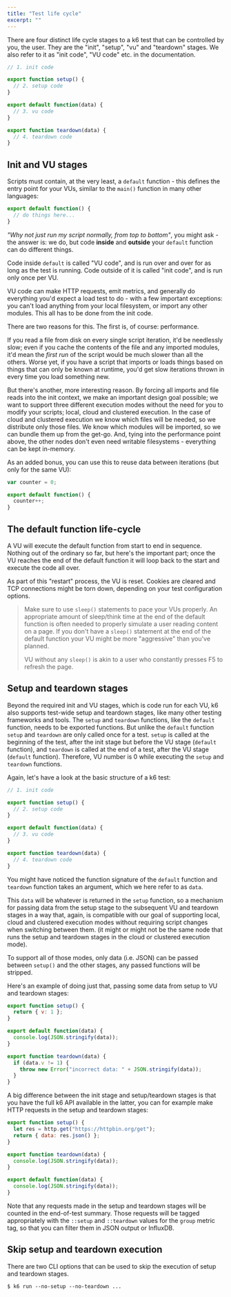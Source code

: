 ```yaml
---
title: "Test life cycle"
excerpt: ""
---
```


There are four distinct life cycle stages to a k6 test that can be controlled by you, the user.
They are the "init", "setup", "vu" and "teardown" stages. We also refer to it as "init code",
"VU code" etc. in the documentation.

<div class="code-group" data-props='{"labels": ["The four life cycle stages"], "lineNumbers": [true]}'>

```js
// 1. init code

export function setup() {
  // 2. setup code
}

export default function(data) {
  // 3. vu code
}

export function teardown(data) {
  // 4. teardown code
}
```

</div>

## Init and VU stages

Scripts must contain, at the very least, a `default` function - this defines the entry point
for your VUs, similar to the `main()` function in many other languages:

<div class="code-group" data-props='{"labels": ["Default/Main function"], "lineNumbers": [true]}'>

```js
export default function() {
  // do things here...
}
```
</div>

_"Why not just run my script normally, from top to bottom"_, you might ask - the answer is: we
do, but code **inside** and **outside** your `default` function can do different things.

Code inside `default` is called "VU code", and is run over and over for as long as the test is
running. Code outside of it is called "init code", and is run only once per VU.

VU code can make HTTP requests, emit metrics, and generally do everything you'd expect a load
test to do - with a few important exceptions: you can't load anything from your local filesystem,
or import any other modules. This all has to be done from the init code.

There are two reasons for this. The first is, of course: performance.

If you read a file from disk on every single script iteration, it'd be needlessly slow; even
if you cache the contents of the file and any imported modules, it'd mean the _first run_ of the
script would be much slower than all the others. Worse yet, if you have a script that imports
or loads things based on things that can only be known at runtime, you'd get slow iterations
thrown in every time you load something new.

But there's another, more interesting reason. By forcing all imports and file reads into the
init context, we make an important design goal possible; we want to support three different
execution modes without the need for you to modify your scripts; local, cloud and clustered
execution. In the case of cloud and clustered execution we know which files will be needed, so
we distribute only those files. We know which modules will be imported, so we can bundle them
up from the get-go. And, tying into the performance point above, the other nodes don't even
need writable filesystems - everything can be kept in-memory.

As an added bonus, you can use this to reuse data between iterations (but only for the same VU):

<div class="code-group" data-props='{"labels": []}'>

```javascript
var counter = 0;

export default function() {
  counter++;
}
```

</div>

## The default function life-cycle

A VU will execute the default function from start to end in sequence. Nothing out of the ordinary 
so far, but here's the important part; once the VU reaches the end of the default function it will 
loop back to the start and execute the code all over.

As part of this "restart" process, the VU is reset. Cookies are cleared and TCP connections 
might be torn down, depending on your test configuration options.

> Make sure to use `sleep()` statements to pace your VUs properly. An appropriate amount of 
> sleep/think time at the end of the default function is often needed to properly simulate a 
> user reading content on a page. If you don't have a `sleep()` statement at the end of 
> the default function your VU might be more "aggressive" than you've planned.
>
> VU without any `sleep()` is akin to a user who constantly presses F5 to refresh the page.


## Setup and teardown stages

Beyond the required init and VU stages, which is code run for each VU, k6 also supports test-wide
setup and teardown stages, like many other testing frameworks and tools. The `setup` and
`teardown` functions, like the `default` function, needs to be exported functions. But unlike
the `default` function `setup` and `teardown` are only called once for a test. `setup` is called
at the beginning of the test, after the init stage but before the VU stage (`default` function),
and `teardown` is called at the end of a test, after the VU stage (`default` function). Therefore,
VU number is 0 while executing the `setup` and `teardown` functions.

Again, let's have a look at the basic structure of a k6 test:

<div class="code-group" data-props='{"labels": ["Setup/Teardown"], "lineNumbers": [true]}'>

```js
// 1. init code

export function setup() {
  // 2. setup code
}

export default function(data) {
  // 3. vu code
}

export function teardown(data) {
  // 4. teardown code
}
```

</div>

You might have noticed the function signature of the `default` function and `teardown` function
takes an argument, which we here refer to as `data`.

This `data` will be whatever is returned in the `setup` function, so a mechanism for passing data
from the setup stage to the subsequent VU and teardown stages in a way that, again, is compatible
with our goal of supporting local, cloud and clustered execution modes without requiring script
changes when switching between them. (it might or might not be the same node that runs the setup
and teardown stages in the cloud or clustered execution mode).

To support all of those modes, only data (i.e. JSON) can be passed between `setup()` and the
other stages, any passed functions will be stripped.

Here's an example of doing just that, passing some data from setup to VU and teardown stages:

<div class="code-group" data-props='{"labels": ["Setup/Teardown"], "lineNumbers": [true]}'>

```js
export function setup() {
  return { v: 1 };
}

export default function(data) {
  console.log(JSON.stringify(data));
}

export function teardown(data) {
  if (data.v != 1) {
    throw new Error("incorrect data: " + JSON.stringify(data));
  }
}
```

</div>

A big difference between the init stage and setup/teardown stages is that you have the full k6
API available in the latter, you can for example make HTTP requests in the setup and teardown
stages:

<div class="code-group" data-props='{"labels": ["Setup/Teardown with HTTP request"], "lineNumbers": [true]}'>

```js
export function setup() {
  let res = http.get("https://httpbin.org/get");
  return { data: res.json() };
}

export function teardown(data) {
  console.log(JSON.stringify(data));
}

export default function(data) {
  console.log(JSON.stringify(data));
}
```

</div>

Note that any requests made in the setup and teardown stages will be counted in the end-of-test
summary. Those requests will be tagged appropriately with the `::setup` and `::teardown` values
for the `group` metric tag, so that you can filter them in JSON output or InfluxDB.

## Skip setup and teardown execution

There are two CLI options that can be used to skip the execution of setup and teardown stages.

<div class="code-group" data-props='{"labels": ["Skipping setup/teardown execution"], "lineNumbers": [true]}'>

```shell
$ k6 run --no-setup --no-teardown ...
```

</div>
